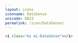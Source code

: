 ```yaml
---
layout: icons
iconname: DataSense
unicode: EB23
permalink: /icon/DataSense/
---
```


``` html
<i class="mi mi-DataSense"></i>
```
